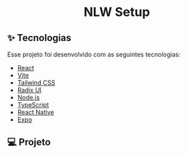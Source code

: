 <h1 align="center">NLW Setup</h1>

## ✨ Tecnologias

Esse projeto foi desenvolvido com as seguintes tecnologias:

- [React](https://pt-br.reactjs.org/)
- [Vite](https://vitejs.dev/)
- [Tailwind CSS](https://tailwindcss.com/)
- [Radix UI](https://www.radix-ui.com/)
- [Node.js](https://nodejs.org/en/)
- [TypeScript](https://www.typescriptlang.org/)
- [React Native](https://facebook.github.io/react-native/)
- [Expo](https://expo.io/)

## 💻 Projeto
